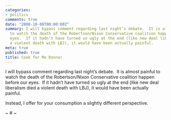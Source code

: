 ```yaml
---
categories:
- politics
comments: true
date: "2008-10-08T00:00:00Z"
summary: I will bypass comment regarding last night’s debate.  It is almost painful
  to watch the death of the Robertson/Nixon Conservative coalition happen before our
  eyes.  If it hadn’t have turned so ugly at the end (like new deal liberalism died
  a violent death with LBJ), it would have been actually painful. 
meta: true
published: true
title: Cook for Me Donna!
---
```


I will bypass comment regarding last night’s debate.  It is almost painful to watch the death of the Robertson/Nixon Conservative coalition happen before our eyes.  If it hadn’t have turned so ugly at the end (like new deal liberalism died a violent death with LBJ), it would have been actually painful.  

Instead, I offer for your consumption a slightly different perspective.

[][1]

 [1]: http://www.youtube.com/v/D-__IdzH1b8&hl=en&fs=1 "Click here to block this object with Adblock Plus"

~ # ~